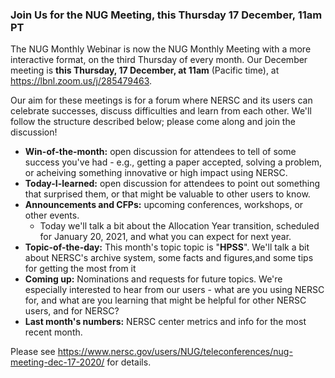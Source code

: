 ### Join Us for the NUG Meeting, this Thursday 17 December, 11am PT

The NUG Monthly Webinar is now the NUG Monthly Meeting with a more 
interactive format, on the third Thursday of every month. Our December
meeting is **this Thursday, 17 December, at 11am** (Pacific time), at 
<https://lbnl.zoom.us/j/285479463>.

Our aim for these meetings is for a forum where NERSC and its users can 
celebrate successes, discuss difficulties and learn from each other. 
We'll follow the structure described below; please come along and join the
discussion!

- **Win-of-the-month:** open discussion for attendees to tell of some 
  success you've had - e.g., getting a paper accepted, solving a problem, 
  or acheiving something innovative or high impact using NERSC.
- **Today-I-learned:** open discussion for attendees to point out something 
  that surprised them, or that might be valuable to other users to know.
- **Announcements and CFPs:** upcoming conferences, workshops, or other events.
  - Today we'll talk a bit about the Allocation Year transition, scheduled for 
    January 20, 2021, and what you can expect for next year.
- **Topic-of-the-day:** This month's topic topic is "**HPSS**". 
  We'll talk a bit about NERSC's archive system, some facts and figures,and 
  some tips for getting the most from it
- **Coming up:** Nominations and requests for future topics. We're
  especially interested to hear from our users - what are you using
  NERSC for, and what are you learning that might be helpful for other
  NERSC users, and for NERSC?
- **Last month's numbers:** NERSC center metrics and info for the most recent month.

Please see <https://www.nersc.gov/users/NUG/teleconferences/nug-meeting-dec-17-2020/>
for details.
